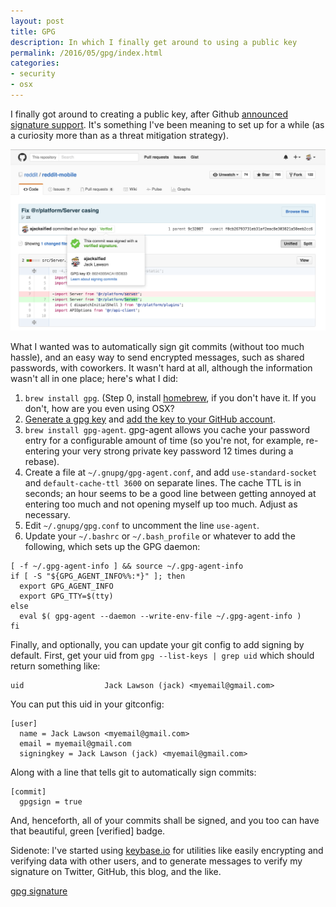 ```yaml
---
layout: post
title: GPG
description: In which I finally get around to using a public key
permalink: /2016/05/gpg/index.html
categories:
- security
- osx
---
```


I finally got around to creating a public key, after Github
[announced signature support](https://github.com/blog/2144-gpg-signature-verification).
It's something I've been meaning to set up for a while (as a curiosity more than
as a threat mitigation strategy).

![A screenshot of GitHub saying the commit is verified.](/img/posts/gpg-verified.png)

What I wanted was to automatically sign git commits (without too much hassle),
and an easy way to send encrypted messages, such as shared passwords, with
coworkers. It wasn't hard at all, although the information wasn't all in one
place; here's what I did:

1. `brew install gpg`. (Step 0, install [homebrew](http://brew.sh/), if you
  don't have it. If you don't, how are you even using OSX?
2. [Generate a gpg key](https://help.github.com/articles/generating-a-new-gpg-key/)
  and [add the key to your GitHub account](https://help.github.com/articles/adding-a-new-gpg-key-to-your-github-account/).
3. `brew install gpg-agent`. gpg-agent allows you
  cache your password entry for a configurable amount of time (so you're not,
  for example, re-entering your very strong private key password 12 times during
  a rebase).
4. Create a file at `~/.gnupg/gpg-agent.conf`, and add `use-standard-socket` and
  `default-cache-ttl 3600` on separate lines. The cache TTL is in seconds; an
  hour seems to be a good line between getting annoyed at entering too much and
  not opening myself up too much. Adjust as necessary.
5. Edit `~/.gnupg/gpg.conf` to uncomment the line `use-agent`.
6. Update your `~/.bashrc` or `~/.bash_profile` or whatever to add the
  following, which sets up the GPG daemon:
```
[ -f ~/.gpg-agent-info ] && source ~/.gpg-agent-info
if [ -S "${GPG_AGENT_INFO%%:*}" ]; then
  export GPG_AGENT_INFO
  export GPG_TTY=$(tty)
else
  eval $( gpg-agent --daemon --write-env-file ~/.gpg-agent-info )
fi
```

Finally, and optionally, you can update your git config to add signing by
default. First, get your uid from `gpg --list-keys | grep uid` which should
return something like:

```
uid                  Jack Lawson (jack) <myemail@gmail.com>
```

You can put this uid in your gitconfig:

```
[user]
  name = Jack Lawson <myemail@gmail.com>
  email = myemail@gmail.com
  signingkey = Jack Lawson (jack) <myemail@gmail.com>
```

Along with a line that tells git to automatically sign commits:

```
[commit]
  gpgsign = true
```

And, henceforth, all of your commits shall be signed, and you too can have that
beautiful, green [verified] badge.

Sidenote: I've started using [keybase.io](https://keybase.io/ajacksified) for
utilities like easily encrypting and verifying data with other users, and to
generate messages to verify my signature on Twitter, GitHub, this blog, and the
like.

[gpg signature](gpg/2016-05-26-everything-osx.txt)
